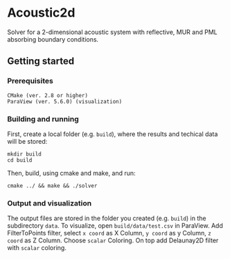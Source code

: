 # Acoustic2d

Solver for a 2-dimensional acoustic system with reflective, MUR and PML absorbing boundary conditions.

## Getting started

### Prerequisites

```
CMake (ver. 2.8 or higher)
ParaView (ver. 5.6.0) (visualization)
```

### Building and running

First, create a local folder (e.g. `build`), where the results and techical data will be stored:

```
mkdir build
cd build
```

Then, build, using cmake and make, and run:

```
cmake ../ && make && ./solver
```

### Output and visualization
The output files are stored in the folder you created (e.g. `build`) in the subdirectory `data`.
To visualize, open `build/data/test.csv` in ParaView. Add FilterToPoints filter, select `x coord` as X Column, `y coord` as y Column, `z coord` as Z Column. Choose `scalar` Coloring. On top add Delaunay2D filter with `scalar` coloring.